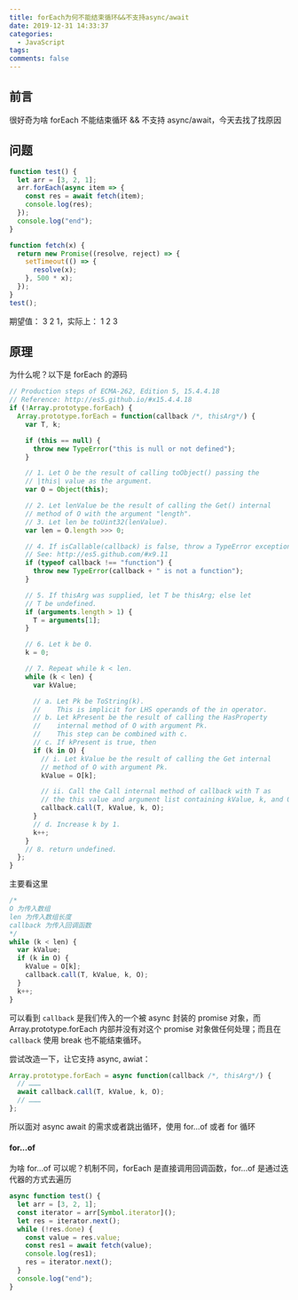 ```yaml
---
title: forEach为何不能结束循环&&不支持async/await
date: 2019-12-31 14:33:37
categories:
  - JavaScript
tags:
comments: false
---
```


## 前言

很好奇为啥 forEach 不能结束循环 && 不支持 async/await，今天去找了找原因

<!-- more -->

## 问题

```js
function test() {
  let arr = [3, 2, 1];
  arr.forEach(async item => {
    const res = await fetch(item);
    console.log(res);
  });
  console.log("end");
}

function fetch(x) {
  return new Promise((resolve, reject) => {
    setTimeout(() => {
      resolve(x);
    }, 500 * x);
  });
}
test();
```

期望值： 3 2 1，实际上： 1 2 3

## 原理

为什么呢？以下是 forEach 的源码

```js
// Production steps of ECMA-262, Edition 5, 15.4.4.18
// Reference: http://es5.github.io/#x15.4.4.18
if (!Array.prototype.forEach) {
  Array.prototype.forEach = function(callback /*, thisArg*/) {
    var T, k;

    if (this == null) {
      throw new TypeError("this is null or not defined");
    }

    // 1. Let O be the result of calling toObject() passing the
    // |this| value as the argument.
    var O = Object(this);

    // 2. Let lenValue be the result of calling the Get() internal
    // method of O with the argument "length".
    // 3. Let len be toUint32(lenValue).
    var len = O.length >>> 0;

    // 4. If isCallable(callback) is false, throw a TypeError exception.
    // See: http://es5.github.com/#x9.11
    if (typeof callback !== "function") {
      throw new TypeError(callback + " is not a function");
    }

    // 5. If thisArg was supplied, let T be thisArg; else let
    // T be undefined.
    if (arguments.length > 1) {
      T = arguments[1];
    }

    // 6. Let k be 0.
    k = 0;

    // 7. Repeat while k < len.
    while (k < len) {
      var kValue;

      // a. Let Pk be ToString(k).
      //    This is implicit for LHS operands of the in operator.
      // b. Let kPresent be the result of calling the HasProperty
      //    internal method of O with argument Pk.
      //    This step can be combined with c.
      // c. If kPresent is true, then
      if (k in O) {
        // i. Let kValue be the result of calling the Get internal
        // method of O with argument Pk.
        kValue = O[k];

        // ii. Call the Call internal method of callback with T as
        // the this value and argument list containing kValue, k, and O.
        callback.call(T, kValue, k, O);
      }
      // d. Increase k by 1.
      k++;
    }
    // 8. return undefined.
  };
}
```

主要看这里

```js
/* 
O 为传入数组
len 为传入数组长度
callback 为传入回调函数
*/
while (k < len) {
  var kValue;
  if (k in O) {
    kValue = O[k];
    callback.call(T, kValue, k, O);
  }
  k++;
}
```

可以看到 `callback` 是我们传入的一个被 async 封装的 promise 对象，而 Array.prototype.forEach 内部并没有对这个 promise 对象做任何处理；而且在 `callback` 使用 break 也不能结束循环。

尝试改造一下，让它支持 async, awiat：

```js
Array.prototype.forEach = async function(callback /*, thisArg*/) {
  // ………
  await callback.call(T, kValue, k, O);
  // ………
};
```

所以面对 async await 的需求或者跳出循环，使用 for...of 或者 for 循环

#### for...of

为啥 for...of 可以呢？机制不同，forEach 是直接调用回调函数，for...of 是通过迭代器的方式去遍历

```js
async function test() {
  let arr = [3, 2, 1];
  const iterator = arr[Symbol.iterator]();
  let res = iterator.next();
  while (!res.done) {
    const value = res.value;
    const res1 = await fetch(value);
    console.log(res1);
    res = iterator.next();
  }
  console.log("end");
}
```
